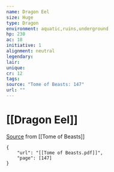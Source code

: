 ```yaml
---
name: Dragon Eel
size: Huge
type: Dragon
environment: aquatic,ruins,underground
hp: 230
ac: 18
initiative: 1
alignment: neutral
legendary: 
lair: 
unique: 
cr: 12
tags: 
source: "Tome of Beasts: 147"
url: ""
---
```

# [[Dragon Eel]]

[Source](zotero://open-pdf/library/items/ULEQWHJM?page=147) from [[Tome of Beasts]]

```pdf
{
	"url": "[[Tome of Beasts.pdf]]",
	"page": [147]
}
```

